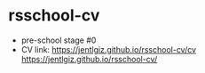 # rsschool-cv
* pre-school stage #0
* CV link: https://jentlgiz.github.io/rsschool-cv/cv
https://jentlgiz.github.io/rsschool-cv/

